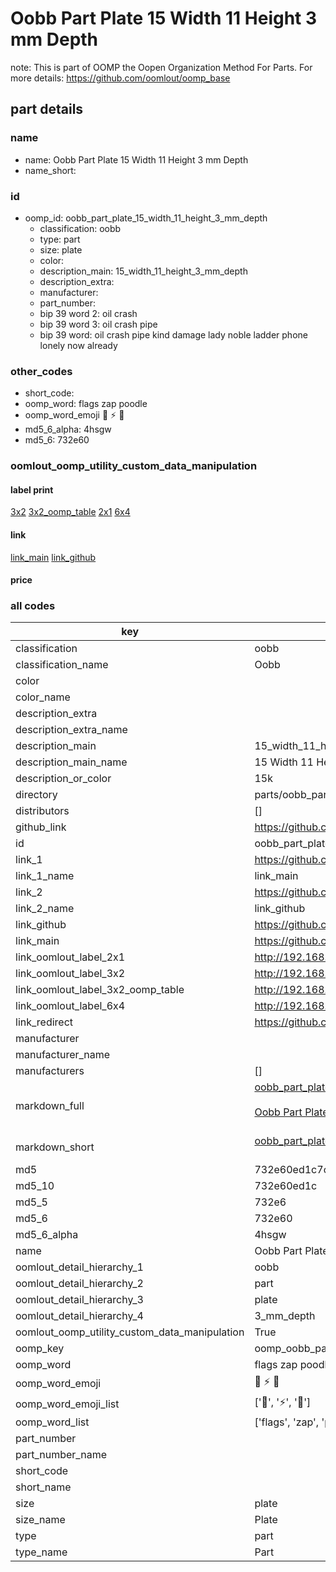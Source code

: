 # Oobb Part Plate 15 Width 11 Height 3 mm Depth  

note: This is part of OOMP the Oopen Organization Method For Parts. For more details: https://github.com/oomlout/oomp_base

##  part details
  







### name
* name: Oobb Part Plate 15 Width 11 Height 3 mm Depth
* name_short: 
### id
* oomp_id: oobb_part_plate_15_width_11_height_3_mm_depth
  * classification: oobb
  * type: part
  * size: plate
  * color: 
  * description_main: 15_width_11_height_3_mm_depth
  * description_extra: 
  * manufacturer: 
  * part_number: 
  * bip 39 word 2: oil crash
  * bip 39 word 3: oil crash pipe
  * bip 39 word: oil crash pipe kind damage lady noble ladder phone lonely now already

### other_codes
* short_code: 
* oomp_word: flags zap poodle
* oomp_word_emoji :flags: :zap: :poodle:
* md5_6_alpha: 4hsgw
* md5_6: 732e60






### oomlout_oomp_utility_custom_data_manipulation
#### label print
[3x2](http://192.168.1.245:1112/?label=oomp%204hsgw)
[3x2_oomp_table](http://192.168.1.108:1112/?label=oomp%204hsgw)
[2x1](http://192.168.1.242:1112/?label=oomp%204hsgw)
[6x4](http://192.168.1.55:1112/?label=oomp%204hsgw)    

#### link

[link_main](https://github.com/oomlout/oomlout_oomp_version_1_messy/tree/main/parts/oobb_part_plate_15_width_11_height_3_mm_depth) [link_github](https://github.com/oomlout/oomlout_oomp_version_1_messy/tree/main/parts/oobb_part_plate_15_width_11_height_3_mm_depth)                             

#### price







### all codes 
| key | value |  
| --- | --- |  
| classification | oobb |  
| classification_name | Oobb |  
| color |  |  
| color_name |  |  
| description_extra |  |  
| description_extra_name |  |  
| description_main | 15_width_11_height_3_mm_depth |  
| description_main_name | 15 Width 11 Height 3 mm Depth |  
| description_or_color | 15k |  
| directory | parts/oobb_part_plate_15_width_11_height_3_mm_depth |  
| distributors | [] |  
| github_link | https://github.com/oomlout/oomlout_oomp_part_src/tree/main/parts/oobb_part_plate_15_width_11_height_3_mm_depth |  
| id | oobb_part_plate_15_width_11_height_3_mm_depth |  
| link_1 | https://github.com/oomlout/oomlout_oomp_version_1_messy/tree/main/parts/oobb_part_plate_15_width_11_height_3_mm_depth |  
| link_1_name | link_main |  
| link_2 | https://github.com/oomlout/oomlout_oomp_version_1_messy/tree/main/parts/oobb_part_plate_15_width_11_height_3_mm_depth |  
| link_2_name | link_github |  
| link_github | https://github.com/oomlout/oomlout_oomp_version_1_messy/tree/main/parts/oobb_part_plate_15_width_11_height_3_mm_depth |  
| link_main | https://github.com/oomlout/oomlout_oomp_version_1_messy/tree/main/parts/oobb_part_plate_15_width_11_height_3_mm_depth |  
| link_oomlout_label_2x1 | http://192.168.1.242:1112/?label=oomp%204hsgw |  
| link_oomlout_label_3x2 | http://192.168.1.245:1112/?label=oomp%204hsgw |  
| link_oomlout_label_3x2_oomp_table | http://192.168.1.108:1112/?label=oomp%204hsgw |  
| link_oomlout_label_6x4 | http://192.168.1.55:1112/?label=oomp%204hsgw |  
| link_redirect | https://github.com/oomlout/oomlout_oomp_version_1_messy/tree/main/parts/oobb_part_plate_15_width_11_height_3_mm_depth |  
| manufacturer |  |  
| manufacturer_name |  |  
| manufacturers | [] |  
| markdown_full | [oobb_part_plate_15_width_11_height_3_mm_depth](none)<br>[](none)<br>[Oobb Part Plate 15 Width 11 Height 3 Mm Depth](none)<br><br> |  
| markdown_short | [oobb_part_plate_15_width_11_height_3_mm_depth](none)<br><br> |  
| md5 | 732e60ed1c7c72b5f21b87a94a8c9cce |  
| md5_10 | 732e60ed1c |  
| md5_5 | 732e6 |  
| md5_6 | 732e60 |  
| md5_6_alpha | 4hsgw |  
| name | Oobb Part Plate 15 Width 11 Height 3 mm Depth |  
| oomlout_detail_hierarchy_1 | oobb |  
| oomlout_detail_hierarchy_2 | part |  
| oomlout_detail_hierarchy_3 | plate |  
| oomlout_detail_hierarchy_4 | 3_mm_depth |  
| oomlout_oomp_utility_custom_data_manipulation | True |  
| oomp_key | oomp_oobb_part_plate_15_width_11_height_3_mm_depth |  
| oomp_word | flags zap poodle |  
| oomp_word_emoji | :flags: :zap: :poodle: |  
| oomp_word_emoji_list | [':flags:', ':zap:', ':poodle:'] |  
| oomp_word_list | ['flags', 'zap', 'poodle'] |  
| part_number |  |  
| part_number_name |  |  
| short_code |  |  
| short_name |  |  
| size | plate |  
| size_name | Plate |  
| type | part |  
| type_name | Part |  
